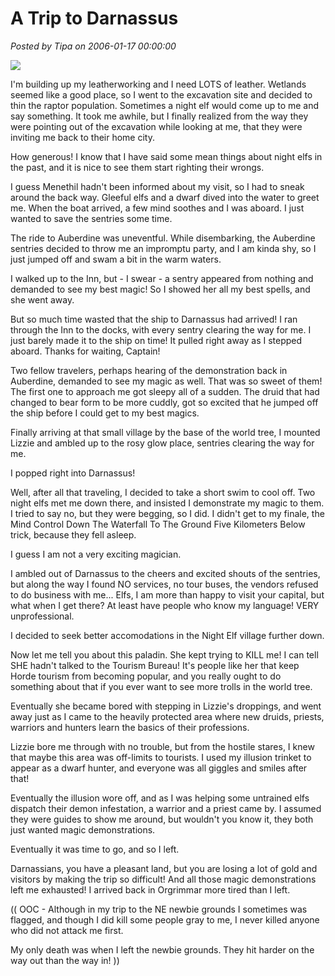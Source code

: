 # A Trip to Darnassus

*Posted by Tipa on 2006-01-17 00:00:00*

![](../images/darn.jpg)

I'm building up my leatherworking and I need LOTS of leather. Wetlands seemed like a good place, so I went to the excavation site and decided to thin the raptor population. Sometimes a night elf would come up to me and say something. It took me awhile, but I finally realized from the way they were pointing out of the excavation while looking at me, that they were inviting me back to their home city.

How generous! I know that I have said some mean things about night elfs in the past, and it is nice to see them start righting their wrongs.

I guess Menethil hadn't been informed about my visit, so I had to sneak around the back way. Gleeful elfs and a dwarf dived into the water to greet me. When the boat arrived, a few mind soothes and I was aboard. I just wanted to save the sentries some time.

The ride to Auberdine was uneventful. While disembarking, the Auberdine sentries decided to throw me an impromptu party, and I am kinda shy, so I just jumped off and swam a bit in the warm waters.

I walked up to the Inn, but - I swear - a sentry appeared from nothing and demanded to see my best magic! So I showed her all my best spells, and she went away.

But so much time wasted that the ship to Darnassus had arrived! I ran through the Inn to the docks, with every sentry clearing the way for me. I just barely made it to the ship on time! It pulled right away as I stepped aboard. Thanks for waiting, Captain!

Two fellow travelers, perhaps hearing of the demonstration back in Auberdine, demanded to see my magic as well. That was so sweet of them! The first one to approach me got sleepy all of a sudden. The druid that had changed to bear form to be more cuddly, got so excited that he jumped off the ship before I could get to my best magics.

Finally arriving at that small village by the base of the world tree, I mounted Lizzie and ambled up to the rosy glow place, sentries clearing the way for me.

I popped right into Darnassus!

Well, after all that traveling, I decided to take a short swim to cool off. Two night elfs met me down there, and insisted I demonstrate my magic to them. I tried to say no, but they were begging, so I did. I didn't get to my finale, the Mind Control Down The Waterfall To The Ground Five Kilometers Below trick, because they fell asleep.

I guess I am not a very exciting magician.

I ambled out of Darnassus to the cheers and excited shouts of the sentries, but along the way I found NO services, no tour buses, the vendors refused to do business with me... Elfs, I am more than happy to visit your capital, but what when I get there? At least have people who know my language! VERY unprofessional.

I decided to seek better accomodations in the Night Elf village further down.

Now let me tell you about this paladin. She kept trying to KILL me! I can tell SHE hadn't talked to the Tourism Bureau! It's people like her that keep Horde tourism from becoming popular, and you really ought to do something about that if you ever want to see more trolls in the world tree.

Eventually she became bored with stepping in Lizzie's droppings, and went away just as I came to the heavily protected area where new druids, priests, warriors and hunters learn the basics of their professions.

Lizzie bore me through with no trouble, but from the hostile stares, I knew that maybe this area was off-limits to tourists. I used my illusion trinket to appear as a dwarf hunter, and everyone was all giggles and smiles after that!

Eventually the illusion wore off, and as I was helping some untrained elfs dispatch their demon infestation, a warrior and a priest came by. I assumed they were guides to show me around, but wouldn't you know it, they both just wanted magic demonstrations.

Eventually it was time to go, and so I left.

Darnassians, you have a pleasant land, but you are losing a lot of gold and visitors by making the trip so difficult! And all those magic demonstrations left me exhausted! I arrived back in Orgrimmar more tired than I left.

(( OOC - Although in my trip to the NE newbie grounds I sometimes was flagged, and though I did kill some people gray to me, I never killed anyone who did not attack me first.

My only death was when I left the newbie grounds. They hit harder on the way out than the way in! ))

